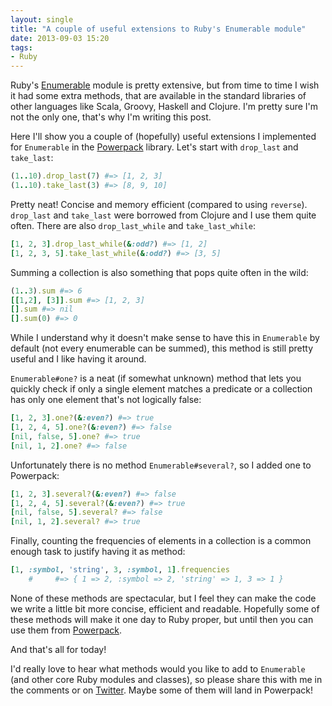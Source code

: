 ```yaml
---
layout: single
title: "A couple of useful extensions to Ruby's Enumerable module"
date: 2013-09-03 15:20
tags:
- Ruby
---
```


Ruby's [Enumerable](http://ruby-doc.org/core-2.0.0/Enumerable.html)
module is pretty extensive, but from time to time I wish it had some
extra methods, that are available in
the standard libraries of other languages like Scala, Groovy, Haskell
and Clojure. I'm pretty sure I'm not the only one, that's why I'm writing this post.

Here I'll show you a couple of (hopefully) useful extensions I
implemented for `Enumerable` in the
[Powerpack](https://github.com/bbatsov/powerpack) library. Let's start
with `drop_last` and `take_last`:

```ruby
(1..10).drop_last(7) #=> [1, 2, 3]
(1..10).take_last(3) #=> [8, 9, 10]
```

Pretty neat! Concise and memory efficient (compared to using
`reverse`). `drop_last` and `take_last` were borrowed from Clojure and
I use them quite often. There are also `drop_last_while` and
`take_last_while`:

```ruby
[1, 2, 3].drop_last_while(&:odd?) #=> [1, 2]
[1, 2, 3, 5].take_last_while(&:odd?) #=> [3, 5]
```

Summing a collection is also something that pops quite often in the wild:

```ruby
(1..3).sum #=> 6
[[1,2], [3]].sum #=> [1, 2, 3]
[].sum #=> nil
[].sum(0) #=> 0
```

While I understand why it doesn't make sense to have this in
`Enumerable` by default (not every enumerable can be summed), this method is still
pretty useful and I like having it around.

`Enumerable#one?` is a neat (if somewhat unknown) method that lets
you quickly check if only a single element matches a predicate or a
collection has only one element that's not logically false:

```ruby
[1, 2, 3].one?(&:even?) #=> true
[1, 2, 4, 5].one?(&:even?) #=> false
[nil, false, 5].one? #=> true
[nil, 1, 2].one? #=> false
```

Unfortunately there is no method `Enumerable#several?`, so I added one to Powerpack:

```ruby
[1, 2, 3].several?(&:even?) #=> false
[1, 2, 4, 5].several?(&:even?) #=> true
[nil, false, 5].several? #=> false
[nil, 1, 2].several? #=> true
```

Finally, counting the frequencies of elements in a collection is a common enough task to justify having it as method:

```ruby
[1, :symbol, 'string', 3, :symbol, 1].frequencies
    #     #=> { 1 => 2, :symbol => 2, 'string' => 1, 3 => 1 }
```

None of these methods are spectacular, but I feel they can make the
code we write a little bit more concise, efficient and readable.
Hopefully some of these methods will make it
one day to Ruby proper, but until then you can use them from
[Powerpack](https://github.com/bbatsov/powerpack).

And that's all for today!

I'd really love to hear what methods would you like to add to
`Enumerable` (and other core Ruby modules and classes), so please
share this with me in the comments or on
[Twitter](http://twitter.com/bbatsov). Maybe some of them will land in Powerpack!

